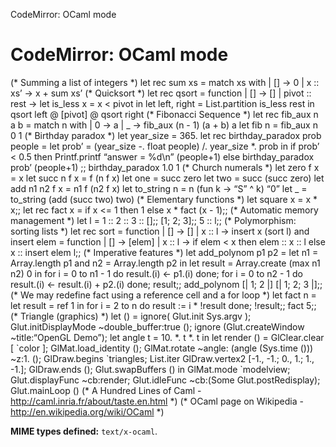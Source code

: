 CodeMirror: OCaml mode

CodeMirror: OCaml mode
======================

(\* Summing a list of integers \*) let rec sum xs = match xs with | \[\] -&gt; 0 | x :: xs’ -&gt; x + sum xs’ (\* Quicksort \*) let rec qsort = function | \[\] -&gt; \[\] | pivot :: rest -&gt; let is\_less x = x &lt; pivot in let left, right = List.partition is\_less rest in qsort left @ \[pivot\] @ qsort right (\* Fibonacci Sequence \*) let rec fib\_aux n a b = match n with | 0 -&gt; a | \_ -&gt; fib\_aux (n - 1) (a + b) a let fib n = fib\_aux n 0 1 (\* Birthday paradox \*) let year\_size = 365. let rec birthday\_paradox prob people = let prob’ = (year\_size -. float people) /. year\_size \*. prob in if prob’ &lt; 0.5 then Printf.printf “answer = %d\\n” (people+1) else birthday\_paradox prob’ (people+1) ;; birthday\_paradox 1.0 1 (\* Church numerals \*) let zero f x = x let succ n f x = f (n f x) let one = succ zero let two = succ (succ zero) let add n1 n2 f x = n1 f (n2 f x) let to\_string n = n (fun k -&gt; “S” ^ k) “0” let \_ = to\_string (add (succ two) two) (\* Elementary functions \*) let square x = x \* x;; let rec fact x = if x &lt;= 1 then 1 else x \* fact (x - 1);; (\* Automatic memory management \*) let l = 1 :: 2 :: 3 :: \[\];; \[1; 2; 3\];; 5 :: l;; (\* Polymorphism: sorting lists \*) let rec sort = function | \[\] -&gt; \[\] | x :: l -&gt; insert x (sort l) and insert elem = function | \[\] -&gt; \[elem\] | x :: l -&gt; if elem &lt; x then elem :: x :: l else x :: insert elem l;; (\* Imperative features \*) let add\_polynom p1 p2 = let n1 = Array.length p1 and n2 = Array.length p2 in let result = Array.create (max n1 n2) 0 in for i = 0 to n1 - 1 do result.(i) &lt;- p1.(i) done; for i = 0 to n2 - 1 do result.(i) &lt;- result.(i) + p2.(i) done; result;; add\_polynom \[| 1; 2 |\] \[| 1; 2; 3 |\];; (\* We may redefine fact using a reference cell and a for loop \*) let fact n = let result = ref 1 in for i = 2 to n do result := i \* !result done; !result;; fact 5;; (\* Triangle (graphics) \*) let () = ignore( Glut.init Sys.argv ); Glut.initDisplayMode ~double\_buffer:true (); ignore (Glut.createWindow ~title:“OpenGL Demo”); let angle t = 10. \*. t \*. t in let render () = GlClear.clear \[ \`color \]; GlMat.load\_identity (); GlMat.rotate ~angle: (angle (Sys.time ())) ~z:1. (); GlDraw.begins \`triangles; List.iter GlDraw.vertex2 \[-1., -1.; 0., 1.; 1., -1.\]; GlDraw.ends (); Glut.swapBuffers () in GlMat.mode \`modelview; Glut.displayFunc ~cb:render; Glut.idleFunc ~cb:(Some Glut.postRedisplay); Glut.mainLoop () (\* A Hundred Lines of Caml - http://caml.inria.fr/about/taste.en.html \*) (\* OCaml page on Wikipedia - http://en.wikipedia.org/wiki/OCaml \*)

**MIME types defined:** `text/x-ocaml`.

